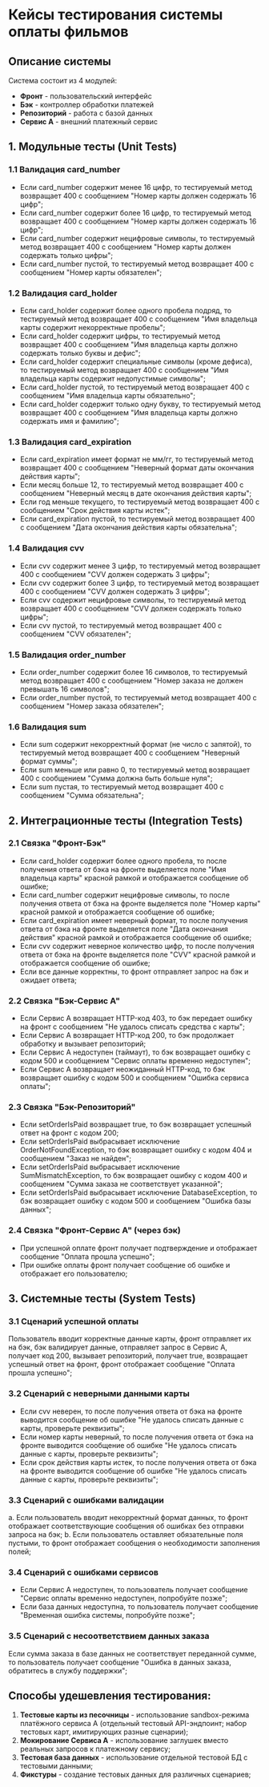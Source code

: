 # Кейсы тестирования системы оплаты фильмов

## Описание системы
Система состоит из 4 модулей:
- **Фронт** - пользовательский интерфейс
- **Бэк** - контроллер обработки платежей
- **Репозиторий** - работа с базой данных
- **Сервис A** - внешний платежный сервис

## 1. Модульные тесты (Unit Tests)

### 1.1 Валидация card_number
- Если card_number содержит менее 16 цифр, то тестируемый метод возвращает 400 с сообщением "Номер карты должен содержать 16 цифр";
- Если card_number содержит более 16 цифр, то тестируемый метод возвращает 400 с сообщением "Номер карты должен содержать 16 цифр";
- Если card_number содержит нецифровые символы, то тестируемый метод возвращает 400 с сообщением "Номер карты должен содержать только цифры";
- Если card_number пустой, то тестируемый метод возвращает 400 с сообщением "Номер карты обязателен";

### 1.2 Валидация card_holder
- Если card_holder содержит более одного пробела подряд, то тестируемый метод возвращает 400 с сообщением "Имя владельца карты содержит некорректные пробелы";
- Если card_holder содержит цифры, то тестируемый метод возвращает 400 с сообщением "Имя владельца карты должно содержать только буквы и дефис";
- Если card_holder содержит специальные символы (кроме дефиса), то тестируемый метод возвращает 400 с сообщением "Имя владельца карты содержит недопустимые символы";
- Если card_holder пустой, то тестируемый метод возвращает 400 с сообщением "Имя владельца карты обязательно";
- Если card_holder содержит только одну букву, то тестируемый метод возвращает 400 с сообщением "Имя владельца карты должно содержать имя и фамилию";

### 1.3 Валидация card_expiration
- Если card_expiration имеет формат не мм/гг, то тестируемый метод возвращает 400 с сообщением "Неверный формат даты окончания действия карты";
- Если месяц больше 12, то тестируемый метод возвращает 400 с сообщением "Неверный месяц в дате окончания действия карты";
- Если год меньше текущего, то тестируемый метод возвращает 400 с сообщением "Срок действия карты истек";
- Если card_expiration пустой, то тестируемый метод возвращает 400 с сообщением "Дата окончания действия карты обязательна";

### 1.4 Валидация cvv
- Если cvv содержит менее 3 цифр, то тестируемый метод возвращает 400 с сообщением "CVV должен содержать 3 цифры";
- Если cvv содержит более 3 цифр, то тестируемый метод возвращает 400 с сообщением "CVV должен содержать 3 цифры";
- Если cvv содержит нецифровые символы, то тестируемый метод возвращает 400 с сообщением "CVV должен содержать только цифры";
- Если cvv пустой, то тестируемый метод возвращает 400 с сообщением "CVV обязателен";

### 1.5 Валидация order_number
- Если order_number содержит более 16 символов, то тестируемый метод возвращает 400 с сообщением "Номер заказа не должен превышать 16 символов";
- Если order_number пустой, то тестируемый метод возвращает 400 с сообщением "Номер заказа обязателен";

### 1.6 Валидация sum
- Если sum содержит некорректный формат (не число с запятой), то тестируемый метод возвращает 400 с сообщением "Неверный формат суммы";
- Если sum меньше или равно 0, то тестируемый метод возвращает 400 с сообщением "Сумма должна быть больше нуля";
- Если sum пустая, то тестируемый метод возвращает 400 с сообщением "Сумма обязательна";

## 2. Интеграционные тесты (Integration Tests)

### 2.1 Связка "Фронт-Бэк"
- Если card_holder содержит более одного пробела, то после получения ответа от бэка на фронте выделяется поле "Имя владельца карты" красной рамкой и отображается сообщение об ошибке;
- Если card_number содержит нецифровые символы, то после получения ответа от бэка на фронте выделяется поле "Номер карты" красной рамкой и отображается сообщение об ошибке;
- Если card_expiration имеет неверный формат, то после получения ответа от бэка на фронте выделяется поле "Дата окончания действия" красной рамкой и отображается сообщение об ошибке;
- Если cvv содержит неверное количество цифр, то после получения ответа от бэка на фронте выделяется поле "CVV" красной рамкой и отображается сообщение об ошибке;
- Если все данные корректны, то фронт отправляет запрос на бэк и ожидает ответа;

### 2.2 Связка "Бэк-Сервис A"
- Если Сервис A возвращает HTTP-код 403, то бэк передает ошибку на фронт с сообщением "Не удалось списать средства с карты";
- Если Сервис A возвращает HTTP-код 200, то бэк продолжает обработку и вызывает репозиторий;
- Если Сервис A недоступен (таймаут), то бэк возвращает ошибку с кодом 500 и сообщением "Сервис оплаты временно недоступен";
- Если Сервис A возвращает неожиданный HTTP-код, то бэк возвращает ошибку с кодом 500 и сообщением "Ошибка сервиса оплаты";

### 2.3 Связка "Бэк-Репозиторий"
- Если setOrderIsPaid возвращает true, то бэк возвращает успешный ответ на фронт с кодом 200;
- Если setOrderIsPaid выбрасывает исключение OrderNotFoundException, то бэк возвращает ошибку с кодом 404 и сообщением "Заказ не найден";
- Если setOrderIsPaid выбрасывает исключение SumMismatchException, то бэк возвращает ошибку с кодом 400 и сообщением "Сумма заказа не соответствует указанной";
- Если setOrderIsPaid выбрасывает исключение DatabaseException, то бэк возвращает ошибку с кодом 500 и сообщением "Ошибка базы данных";

### 2.4 Связка "Фронт-Сервис A" (через бэк)
- При успешной оплате фронт получает подтверждение и отображает сообщение "Оплата прошла успешно";
- При ошибке оплаты фронт получает сообщение об ошибке и отображает его пользователю;

## 3. Системные тесты (System Tests)

### 3.1 Сценарий успешной оплаты
Пользователь вводит корректные данные карты, фронт отправляет их на бэк, бэк валидирует данные, отправляет запрос в Сервис A, получает код 200, вызывает репозиторий, получает true, возвращает успешный ответ на фронт, фронт отображает сообщение "Оплата прошла успешно";

### 3.2 Сценарий с неверными данными карты
- Если cvv неверен, то после получения ответа от бэка на фронте выводится сообщение об ошибке "Не удалось списать данные с карты, проверьте реквизиты";
- Если номер карты неверный, то после получения ответа от бэка на фронте выводится сообщение об ошибке "Не удалось списать данные с карты, проверьте реквизиты";
- Если срок действия карты истек, то после получения ответа от бэка на фронте выводится сообщение об ошибке "Не удалось списать данные с карты, проверьте реквизиты";

### 3.3 Сценарий с ошибками валидации
a. Если пользователь вводит некорректный формат данных, то фронт отображает соответствующие сообщения об ошибках без отправки запроса на бэк;
b. Если пользователь оставляет обязательные поля пустыми, то фронт отображает сообщения о необходимости заполнения полей;

### 3.4 Сценарий с ошибками сервисов
- Если Сервис A недоступен, то пользователь получает сообщение "Сервис оплаты временно недоступен, попробуйте позже";
- Если база данных недоступна, то пользователь получает сообщение "Временная ошибка системы, попробуйте позже";

### 3.5 Сценарий с несоответствием данных заказа
Если сумма заказа в базе данных не соответствует переданной сумме, то пользователь получает сообщение "Ошибка в данных заказа, обратитесь в службу поддержки";

## Способы удешевления тестирования:
1. **Тестовые карты из песочницы** - использование sandbox-режима платёжного сервиса A (отдельный тестовый API-эндпоинт; набор тестовых карт, имитирующих разные сценарии);
2. **Мокирование Сервиса A** - использование заглушек вместо реальных запросов к платежному сервису;
3. **Тестовая база данных** - использование отдельной тестовой БД с тестовыми данными;
4. **Фикстуры** - создание тестовых данных для различных сценариев;
